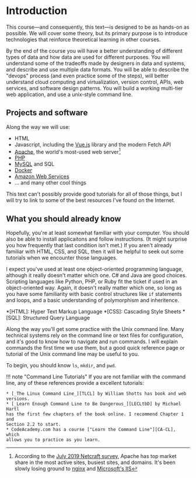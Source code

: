 # Introduction
This course—and consequently, this text—is designed to be as hands-on as
possible. We will cover some theory, but its primary purpose is to introduce
technologies that reinforce theoretical learning in other courses.

By the end of the course you will have a better understanding of different types
of data and how data are used for different purposes. You will understand some
of the tradeoffs made by designers in data and systems, and describe and use
multiple data formats. You will be able to describe the "devops" process (and
even practice some of the steps), will better understand cloud computing and
virtualization, version control, APIs, web services, and software design
patterns. You will build a working multi-tier web application, and use a
unix-style command line.

## Projects and software
Along the way we will use:

* HTML
* Javascript, including the [Vue.js] library and the modern Fetch API
* [Apache], the world's most-used web server[^apache]
* [PHP]
* [MySQL] and SQL
* [Docker]
* [Amazon Web Services]
* ... and many other cool things

[Apache]: https://www.apache.org
[MySQL]: https://dev.mysql.com/downloads/
[PHP]: https://www.php.net
[Vue.js]: https://vuejs.org/v2/guide/
[Docker]: https://www.docker.com
[Amazon Web Services]: https://aws.amazon.com

This text can't possibly provide good tutorials for all of those things, but I
will try to link to some of the best resources I've found on the Internet.

[^apache]: According to the [July 2019 Netcraft survey][netcraft-2019-07],
Apache has top market share in the most active sites, busiest sites, and
domains. It's been slowly losing ground to [nginx] and [Microsoft's IIS][IIS]

[netcraft-2019-07]: https://news.netcraft.com/archives/2019/07/26/july-2019-web-server-survey.html
[nginx]: https://www.nginx.com
[IIS]: https://www.iis.net

## What you should already know

Hopefully, you're at least somewhat familiar with your computer. You should also be
able to install applicaitons and follow instructions. (It might surprise you how
frequently that last condition isn't met.) If you aren't already familiar with
HTML, CSS, and SQL, then it will be helpful to seek out some tutorials when we
encounter those languages.

I expect you've used at least one object-oriented programming language, although
it really doesn't matter which one. C# and Java are good choices. Scripting
languages like Python, PHP, or Ruby fit the ticket if used in an object-oriented
way. Again, it doesn't really matter which one, so long as you have some
familiarity with basic control structures like `if` statements and loops, and
a basic understanding of polymorphism and inheritence.

*[HTML]: Hyper Text Markup Language
*[CSS]: Cascading Style Sheets
*[SQL]: Structured Query Language

Along the way you'll get some practice with the Unix command line. Many
technical systems rely on the command line or text files for configuration,
and it's good to know how to navigate and run commands. I will explain commands
the first time we use them, but a good quick reference page or tutorial of the
Unix command line may be useful to you.

To begin, you should know `ls`, `mkdir`, and `pwd`.

!!! note "Command Line Tutorials"
    If you are not familiar with the command line, any of these references
    provide a excellent tutorials:
    
    * [_The Linux Command Line_][TLCL] by William Shotts has book and web
    versions.
    * [_Learn Enough Command Line to Be Dangerous_][LECLtbD] by Michael Hartl
    has the first few chapters of the book online. I recommend Chapter 1 and
    Section 2.2 to start.
    * CodeAcademy.com has a course ["Learn the Command Line"][CA-CL], which
    allows you to practice as you learn.

[LECLtbD]: https://www.learnenough.com/command-line-tutorial/basics
[TLCL]: http://linuxcommand.org/lc3_learning_the_shell.php
[CA-CL]: https://www.codecademy.com/learn/learn-the-command-line

